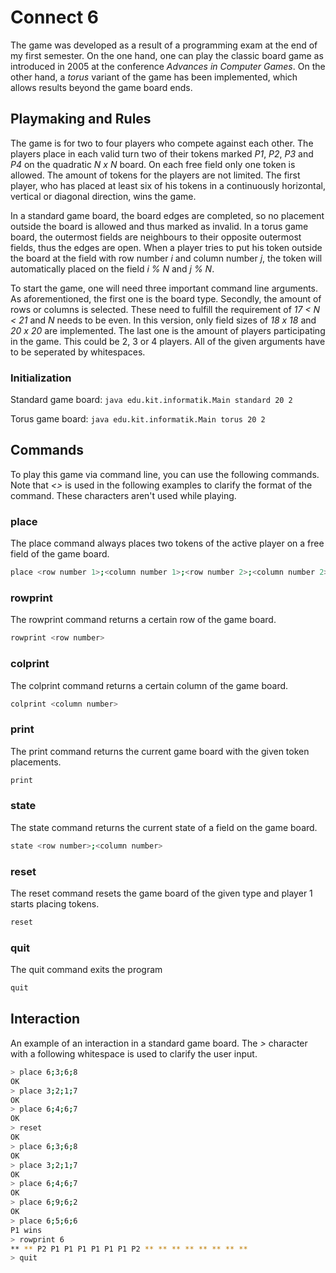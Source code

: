 # Connect 6

The game was developed as a result of a programming exam at the end of my first semester. On the one hand, one can play the classic board game as introduced in 2005 at the conference *Advances in Computer Games*. On the other hand, a *torus* variant of the game has been implemented, which allows results beyond the game board ends.

## Playmaking and Rules

The game is for two to four players who compete against each other. The players place in each valid turn two of their tokens marked *P1*, *P2*, *P3* and *P4* on the quadratic *N x N* board. On each free field only one token is allowed. The amount of tokens for the players are not limited. The first player, who has placed at least six of his tokens in a continuously horizontal, vertical or diagonal direction, wins the game.

In a standard game board, the board edges are completed, so no placement outside the board is allowed and thus marked as invalid. In a torus game board, the outermost fields are neighbours to their opposite outermost fields, thus the edges are open. When a player tries to put his token outside the board at the field with row number *i* and column number *j*, the token will automatically placed on the field *i % N* and *j % N*.

To start the game, one will need three important command line arguments. As aforementioned, the first one is the board type. Secondly, the amount of rows or columns is selected. These need to fulfill the requirement of *17 < N < 21* and *N* needs to be even. In this version, only field sizes of *18 x 18* and *20 x 20* are implemented. The last one is the amount of players participating in the game. This could be 2, 3 or 4 players. All of the given arguments have to be seperated by whitespaces.

### Initialization

Standard game board:
`
java edu.kit.informatik.Main standard 20 2
`

Torus game board:
`
java edu.kit.informatik.Main torus 20 2
`

## Commands

To play this game via command line, you can use the following commands. Note that *<>* is used in the following examples to clarify the format of the command. These characters aren't used while playing.

### place

The place command always places two tokens of the active player on a free field of the game board.

```bash
place <row number 1>;<column number 1>;<row number 2>;<column number 2>
```

### rowprint

The rowprint command returns a certain row of the game board.

```bash
rowprint <row number>
```

### colprint

The colprint command returns a certain column of the game board.

```bash
colprint <column number>
```

### print

The print command returns the current game board with the given token placements.

```bash
print
```

### state

The state command returns the current state of a field on the game board.

```bash
state <row number>;<column number>
```

### reset

The reset command resets the game board of the given type and player 1 starts placing tokens.

```bash
reset
```

### quit

The quit command exits the program

```bash
quit
```

## Interaction

An example of an interaction in a standard game board. The *>* character with a following whitespace is used to clarify the user input.

```bash
> place 6;3;6;8
OK
> place 3;2;1;7
OK
> place 6;4;6;7
OK
> reset
OK
> place 6;3;6;8
OK
> place 3;2;1;7
OK
> place 6;4;6;7
OK
> place 6;9;6;2
OK
> place 6;5;6;6
P1 wins
> rowprint 6
** ** P2 P1 P1 P1 P1 P1 P1 P2 ** ** ** ** ** ** ** **
> quit
```
